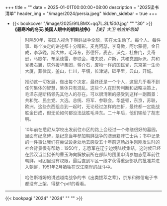 +++
title = ""
date = 2025-01-01T00:00:00+08:00
description = "2025读书清单"
header_img = "/image/2024/persia.jpeg"
hidden_sidebar = true
+++


- {{< bookcover "/image/2025/91LBMX+qq7L._SL1500_.jpg" "" "30" >}}
**《最寒冷的冬天:美国人眼中的朝鲜战争》** *【美】大卫·哈伯斯塔姆*
    > 时隔50年，美国人视角下朝鲜战争全貌，实在太生动了。每个人、每件事、每个决定的讲述都十分精彩。麦克阿瑟，李奇微，阿尔蒙德，金日成，李承晚，斯大林，毛泽东，彭德怀，麦吉，沃克，杜鲁门，艾奇逊，马歇尔，布莱德雷，参联会，塔夫脱，卢斯，共和党国际派，共和党极右翼，院外援华集团，蒋介石，废物一样的国民党，东京第一生命大厦，菲律宾，釜山，仁川，平壤，长津湖，砥平里，云山，开城。

    > 推动这一切发展，做出每个决定，最终还是一个个人，这里几乎看不到任何集体的智慧，集体只有混乱。这些个人在形势判断和战略决策上，毛泽东是断档领先其他人的存在。可以很清晰的感受到这样一副图景：共和党、民主党、大选。总统、将军、参联会。华盛顿，东京，苏联，欧洲。这些东西组合到一起时，无论经过怎样的曲折，最终都一定能战胜金日成，但无论如何都没法战胜毛泽东。二十年后，他们输给了胡志明。

    > 10年前在悉尼从学校出发前往市区的路上会经过一个修缮很好的墓园，里面有纪念碑，是纪念当年参加朝鲜战争的澳洲籍阵亡士兵；书中记录的一件事让我们在尝试设身处地去感受五十年前这场战争刚刚发生时的社会背景很有帮助：1950年，志愿军在辽宁边境陆续集结，这时候已经在武汉当监狱长的曹玉海向解放前所在部队的团里申请参加志愿军前往朝鲜，可团里没有权限，最后直到军区一级才获得重返部队的批准并进入朝鲜，1951年2月牺牲在汉江南岸的战斗中。

    > 哈伯斯塔姆的讲述越南战争的书《出类拔萃之辈》，京东和微信电子书都没有上架，得整个pdf的看看。
---

{{< bookpagi "2024" "2024" "" "" >}}
